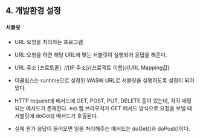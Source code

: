 ## 4. 개발환경 설정
#### 서블릿
* URL 요청을 처리하는 프로그램
* URL 요청을 하면 해당 URL에 맞는 서블릿이 실행되어 응답을 해준다.

* URL 주소
[프로토콜]: //[IP 주소]/{프로젝트 이름}/{URL Mapping값}

* 이클립스는 runtime으로 설정된 WAS에 URL로 서블릿을 실행하도록 설정이 되어있다.

*  HTTP request에 메서드에 GET, POST, PUT, DELETE 등이 있는데, 각각 매핑되는 메서드가 존재한다.
ex) 웹 브라우저가 GET 메서드 방식으로 요청을 보낼 때 서블릿에 doGet() 메서드가 호출된다.
* 실제 뭔가 응답이 들어오면 일을 처리해주는 메서드는 doGet()과 doPost()이다.
